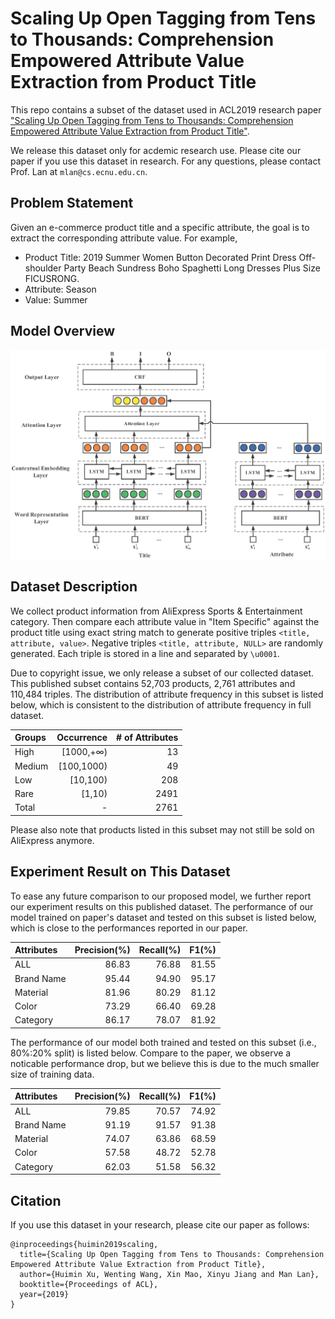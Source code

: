 # Scaling Up Open Tagging from Tens to Thousands: Comprehension Empowered Attribute Value Extraction from Product Title 
This repo contains a subset of the dataset used in ACL2019 research paper ["Scaling Up Open Tagging from Tens to Thousands: Comprehension Empowered Attribute Value Extraction from Product Title"](url).

We release this dataset only for acdemic research use. Please cite our paper if you use this dataset in research. For any questions, please contact Prof. Lan at `mlan@cs.ecnu.edu.cn`. 


## Problem Statement
Given an e-commerce product title and a specific attribute, the goal is to extract the corresponding attribute value. For example,  

* Product Title: 2019 Summer Women Button Decorated Print Dress Off-shoulder Party Beach Sundress Boho Spaghetti Long Dresses Plus Size FICUSRONG.
* Attribute: Season
* Value: Summer


## Model Overview
<img src="model.png">


## Dataset Description
We collect product information from AliExpress Sports & Entertainment category. Then compare each attribute value in "Item Specific" against the product title using exact string match to generate positive triples `<title, attribute, value>`. Negative triples `<title, attribute, NULL>` are randomly generated. Each triple is stored in a line and separated by `\u0001`. 

Due to copyright issue, we only release a subset of our collected dataset. This published subset contains 52,703 products, 2,761 attributes and 110,484 triples. The distribution of attribute frequency in this subset is listed below, which is consistent to the distribution of attribute frequency in full dataset.

| Groups | Occurrence | # of Attributes |
| :------| ------: | ------: |
| High | [1000,+∞) | 13 |
| Medium | [100,1000) | 49 |
| Low | [10,100) | 208 |
| Rare | [1,10) | 2491 |
| Total | - | 2761 |

Please also note that products listed in this subset may not still be sold on AliExpress anymore.



## Experiment Result on This Dataset
To ease any future comparison to our proposed model, we further report our experiment results on this published dataset.
The performance of our model trained on paper's dataset and tested on this subset is listed below, which is close to the performances reported in our paper.

| Attributes | Precision(%) | Recall(%) | F1(%) |
| :------| ------: | ------: | ------: |
| ALL | 86.83 | 76.88 | 81.55 |
| Brand Name | 95.44 | 94.90 | 95.17 |
| Material | 81.96 | 80.29 | 81.12 |
| Color | 73.29 | 66.40 | 69.28 |
| Category | 86.17 | 78.07 | 81.92 |


The performance of our model both trained and tested on this subset (i.e., 80%:20% split) is listed below. Compare to the paper, we observe a noticable performance drop, but we believe this is due to the much smaller size of training data.

| Attributes | Precision(%) | Recall(%) | F1(%) |
| :------| ------: | ------: | ------: |
| ALL | 79.85 | 70.57 | 74.92 |
| Brand Name | 91.19 | 91.57 | 91.38 |
| Material | 74.07 | 63.86 | 68.59 |
| Color | 57.58 | 48.72 | 52.78 |
| Category | 62.03 | 51.58 | 56.32 |


## Citation
If you use this dataset in your research, please cite our paper as follows:

```
@inproceedings{huimin2019scaling,
  title={Scaling Up Open Tagging from Tens to Thousands: Comprehension Empowered Attribute Value Extraction from Product Title},
  author={Huimin Xu, Wenting Wang, Xin Mao, Xinyu Jiang and Man Lan},
  booktitle={Proceedings of ACL},
  year={2019}
}
```

